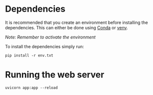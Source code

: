# Dependencies
It is recommended that you create an environment before installing the dependencies. This can either be done using [Conda](https://conda.io/projects/conda/en/latest/user-guide/tasks/manage-environments.html) or [venv](https://docs.python.org/3/library/venv.html). 

*Note: Remember to activate the environment*

To install the dependencies simply run:
```
pip install -r env.txt
```

# Running the web server
```
uvicorn app:app --reload
```
